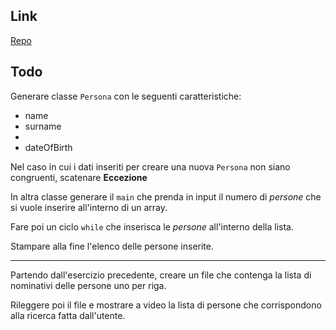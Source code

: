 ## Link
[Repo](https://github.com/Guybrush3791/exp-java-4-persone-list)

## Todo
Generare classe `Persona` con le seguenti caratteristiche:
- name
- surname
- 
- dateOfBirth

Nel caso in cui i dati inseriti per creare una nuova `Persona` non siano congruenti, scatenare **Eccezione**

In altra classe generare il `main` che prenda in input il numero di *persone* che si vuole inserire all'interno di un array.

Fare poi un ciclo `while` che inserisca le *persone* all'interno della lista.

Stampare alla fine l'elenco delle persone inserite.

---

Partendo dall'esercizio precedente, creare un file che contenga la lista di nominativi delle persone uno per riga.

Rileggere poi il file e mostrare a video la lista di persone che corrispondono alla ricerca fatta dall'utente.